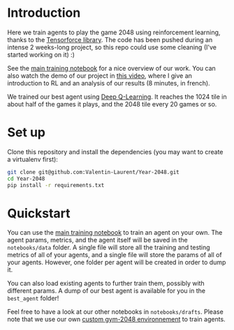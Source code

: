 # Introduction
Here we train agents to play the game 2048 using reinforcement learning, thanks to the [Tensorforce library](https://github.com/tensorforce/tensorforce). The code has been pushed during an intense 2 weeks-long project, so this repo could use some cleaning (I've started working on it) :)

See the [main training notebook](https://github.com/Valentin-Laurent/Year-2048/blob/master/notebooks/Training_notebook.ipynb) for a nice overview of our work. You can also watch the demo of our project in [this video](https://youtu.be/MuwEa2A6XLA?t=1423), where I give an introduction to RL and an analysis of our results (8 minutes, in french).

We trained our best agent using [Deep Q-Learning](https://www.nature.com/articles/nature14236). It reaches the 1024 tile in about half of the games it plays, and the 2048 tile every 20 games or so.

# Set up
Clone this repository and install the dependencies (you may want to create a virtualenv first):
```bash
git clone git@github.com:Valentin-Laurent/Year-2048.git
cd Year-2048
pip install -r requirements.txt
```

# Quickstart
You can use the [main training notebook](https://github.com/Valentin-Laurent/Year-2048/blob/master/notebooks/Training_notebook.ipynb) to train an agent on your own. The agent params, metrics, and the agent itself will be saved in the `notebooks/data` folder. A single file will store all the training and testing metrics of all of your agents, and a single file will store the params of all of your agents. However, one folder per agent will be created in order to dump it.

You can also load existing agents to further train them, possibly with different params. A dump of our best agent is available for you in the `best_agent` folder!

Feel free to have a look at our other notebooks in `notebooks/drafts`. Please note that we use our own [custom gym-2048 environnement](https://github.com/Valentin-Laurent/gym-2048) to train agents.
